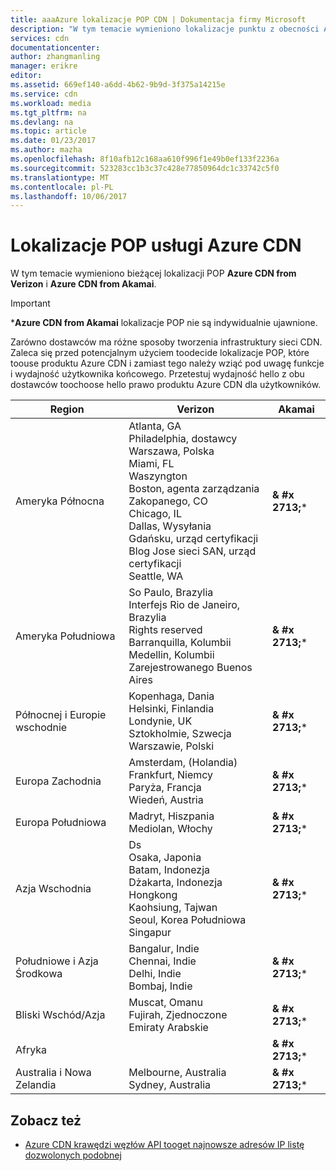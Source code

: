 ```yaml
---
title: aaaAzure lokalizacje POP CDN | Dokumentacja firmy Microsoft
description: "W tym temacie wymieniono lokalizacje punktu z obecności Azure CDN."
services: cdn
documentationcenter: 
author: zhangmanling
manager: erikre
editor: 
ms.assetid: 669ef140-a6dd-4b62-9b9d-3f375a14215e
ms.service: cdn
ms.workload: media
ms.tgt_pltfrm: na
ms.devlang: na
ms.topic: article
ms.date: 01/23/2017
ms.author: mazha
ms.openlocfilehash: 8f10afb12c168aa610f996f1e49b0ef133f2236a
ms.sourcegitcommit: 523283cc1b3c37c428e77850964dc1c33742c5f0
ms.translationtype: MT
ms.contentlocale: pl-PL
ms.lasthandoff: 10/06/2017
---
```

# <a name="azure-cdn-pop-locations"></a>Lokalizacje POP usługi Azure CDN
W tym temacie wymieniono bieżącej lokalizacji POP **Azure CDN from Verizon** i **Azure CDN from Akamai**.

> [!IMPORTANT]
> \***Azure CDN from Akamai** lokalizacje POP nie są indywidualnie ujawnione.  
> 
> Zarówno dostawców ma różne sposoby tworzenia infrastruktury sieci CDN.  Zaleca się przed potencjalnym użyciem toodecide lokalizacje POP, które toouse produktu Azure CDN i zamiast tego należy wziąć pod uwagę funkcje i wydajność użytkownika końcowego.  Przetestuj wydajność hello z obu dostawców toochoose hello prawo produktu Azure CDN dla użytkowników. 
> 
> 

| Region | Verizon | Akamai |
| --- | --- | --- |
| Ameryka Północna |Atlanta, GA<br />Philadelphia, dostawcy<br />Warszawa, Polska<br />Miami, FL<br />Waszyngton<br />Boston, agenta zarządzania<br />Zakopanego, CO<br />Chicago, IL<br />Dallas, Wysyłania<br />Gdańsku, urząd certyfikacji<br />Blog Jose sieci SAN, urząd certyfikacji<br />Seattle, WA |**& #x 2713;**\* |
| Ameryka Południowa |So Paulo, Brazylia<br />Interfejs Rio de Janeiro, Brazylia<br />Rights reserved<br />Barranquilla, Kolumbii<br />Medellin, Kolumbii<br/>Zarejestrowanego Buenos Aires |**& #x 2713;**\* |
| Północnej i Europie wschodnie |Kopenhaga, Dania<br />Helsinki, Finlandia<br />Londynie, UK<br />Sztokholmie, Szwecja<br />Warszawie, Polski |**& #x 2713;**\* |
| Europa Zachodnia |Amsterdam, (Holandia)<br />Frankfurt, Niemcy<br />Paryża, Francja<br />Wiedeń, Austria |**& #x 2713;**\* |
| Europa Południowa |Madryt, Hiszpania<br />Mediolan, Włochy |**& #x 2713;**\* |
| Azja Wschodnia |Ds<br />Osaka, Japonia<br />Batam, Indonezja<br />Dżakarta, Indonezja<br />Hongkong<br />Kaohsiung, Tajwan<br />Seoul, Korea Południowa<br />Singapur |**& #x 2713;**\* |
| Południowe i Azja Środkowa |Bangalur, Indie<br />Chennai, Indie<br />Delhi, Indie<br />Bombaj, Indie |**& #x 2713;**\* |
| Bliski Wschód/Azja |Muscat, Omanu <br /> Fujirah, Zjednoczone Emiraty Arabskie |**& #x 2713;**\* |
| Afryka | |**& #x 2713;**\* |
| Australia i Nowa Zelandia |Melbourne, Australia<br />Sydney, Australia |**& #x 2713;**\* |

## <a name="see-also"></a>Zobacz też
* [Azure CDN krawędzi węzłów API tooget najnowsze adresów IP listę dozwolonych podobnej](https://docs.microsoft.com/en-us/rest/api/cdn/edgenodes)

